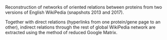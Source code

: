 Reconstruction of networks of oriented relations between proteins from two versions of English WikiPedia (snapshots 2013 and 2017). 

Together with direct relations (hyperlinks from one protein/gene page to an other), indirect relations through the rest of global 
WikiPedia network are extracted using the method of reduced Google Matrix.